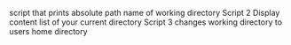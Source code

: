 script that prints absolute path name of working directory
Script 2 Display content  list of your current directory
Script 3 changes working directory to users home directory